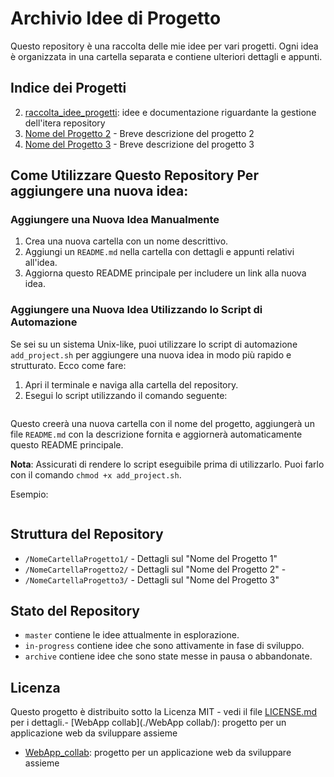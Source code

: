 # Archivio Idee di Progetto
Questo repository è una raccolta delle mie idee per vari progetti. Ogni idea è organizzata in una cartella separata e contiene ulteriori dettagli e appunti.

## Indice dei Progetti
2. [raccolta_idee_progetti](raccolta%20idee%20progetti.md): idee e documentazione riguardante la gestione dell'itera repository
3. [Nome del Progetto 2](./NomeCartellaProgetto2/README.md) - Breve descrizione del progetto 2
4. [Nome del Progetto 3](./NomeCartellaProgetto3/README.md) - Breve descrizione del progetto 3

## Come Utilizzare Questo Repository Per aggiungere una nuova idea:
### Aggiungere una Nuova Idea Manualmente
1. Crea una nuova cartella con un nome descrittivo.
2. Aggiungi un `README.md` nella cartella con dettagli e appunti relativi all'idea.
3. Aggiorna questo README principale per includere un link alla nuova idea.

### Aggiungere una Nuova Idea Utilizzando lo Script di Automazione
Se sei su un sistema Unix-like, puoi utilizzare lo script di automazione `add_project.sh` per aggiungere una nuova idea in modo più rapido e strutturato. Ecco come fare:
1. Apri il terminale e naviga alla cartella del repository.
2. Esegui lo script utilizzando il comando seguente:
```bash ./add_project.sh "Nome del Progetto" "Breve descrizione del progetto"
``` 

Questo creerà una nuova cartella con il nome del progetto, aggiungerà un file `README.md` con la descrizione fornita e aggiornerà automaticamente questo README principale.

**Nota**: Assicurati di rendere lo script eseguibile prima di utilizzarlo. Puoi farlo con il comando `chmod +x add_project.sh`. 

Esempio:
```bash chmod +x add_project.sh ./add_project.sh "Progetto di Esempio" "Questo è un progetto di esempio."
```

## Struttura del Repository
- `/NomeCartellaProgetto1/` - Dettagli sul "Nome del Progetto 1"
- `/NomeCartellaProgetto2/` - Dettagli sul "Nome del Progetto 2" -
- `/NomeCartellaProgetto3/` - Dettagli sul "Nome del Progetto 3"

## Stato del Repository
- `master` contiene le idee attualmente in esplorazione.
- `in-progress` contiene idee che sono attivamente in fase di sviluppo.
- `archive` contiene idee che sono state messe in pausa o abbandonate.

## Licenza
Questo progetto è distribuito sotto la Licenza MIT - vedi il file [LICENSE.md](LICENSE.md) per i dettagli.- [WebApp collab](./WebApp collab/): progetto per un applicazione web da sviluppare assieme
- [WebApp_collab](./WebApp_collab/): progetto per un applicazione web da sviluppare assieme
